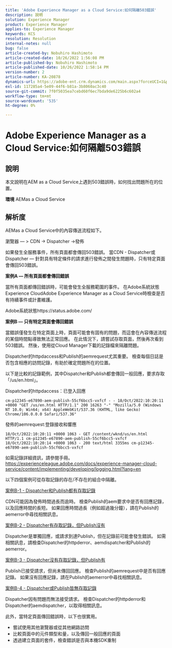 ```yaml
---
title: 'Adobe Experience Manager as a Cloud Service:如何隔離503錯誤'
description: 說明
solution: Experience Manager
product: Experience Manager
applies-to: Experience Manager
keywords: KCS
resolution: Resolution
internal-notes: null
bug: false
article-created-by: Nobuhiro Hashimoto
article-created-date: 10/26/2022 1:56:08 PM
article-published-by: Nobuhiro Hashimoto
article-published-date: 10/26/2022 1:58:14 PM
version-number: 2
article-number: KA-20878
dynamics-url: https://adobe-ent.crm.dynamics.com/main.aspx?forceUCI=1&pagetype=entityrecord&etn=knowledgearticle&id=705a2aeb-3555-ed11-bba2-6045bd006b4b
exl-id: 117285a4-5e09-44f6-b81a-3b8060ac3c40
source-git-commit: 7f0f5035ea7cebd60f6ec7bda9de6225b6c602a4
workflow-type: tm+mt
source-wordcount: '535'
ht-degree: 0%

---
```


# Adobe Experience Manager as a Cloud Service:如何隔離503錯誤

## 說明


本文說明在AEM as a Cloud Service上遇到503錯誤時，如何找出問題所在的位置。

<b>環境</b>
AEMas a Cloud Service


## 解析度


AEMas a Cloud Service中的內容傳送流程如下。

瀏覽器 — > CDN -> Dispatcher ->發佈

如果發生全服務事件，所有頁面都會傳回503錯誤。 當CDN - Dispatcher或Dispatcher — 針對具有特定條件的請求進行發佈之間發生問題時，只有特定頁面會傳回503錯誤。



<b>案例A — 所有頁面都會傳回錯誤</b>

當所有頁面都傳回錯誤時，可能會發生全服務範圍的事件。 在Adobe系統狀態Experience CloudAdobe Experience Manager as a Cloud Service時檢查是否有持續事件或計畫維護。

Adobe系統狀態https://status.adobe.com/



<b>案例B — 只有特定頁面會傳回錯誤</b>

當錯誤僅發生在特定頁面上時，頁面可能會有固有的問題，而這會在內容傳送流程的某個時間點導致無法正常回應。 在此情況下，請嘗試存取頁面，然後再次看到503錯誤。 然後，使用從Cloud Manager下載的記錄檔來隔離問題。

Dispatcher的httpdaccess和Publish的aemrequest尤其重要。 檢查每個日誌是否包含相應的訪問記錄，有助於確定問題所在的位置。

以下是比較的記錄範例，其中Dispatcher和Publish都會傳回一般回應，要求存取「/us/en.html」。

Dispatcher的httpdaccess：已登入回應


```
cm-p12345-e67890-aem-publish-55cf6bcc5-vxfcf - - 18/Oct/2022:10:20:11 +0000 "GET /us/en.html HTTP/1.1" 200 16263 "-" "Mozilla/5.0 (Windows NT 10.0; Win64; x64) AppleWebKit/537.36 (KHTML, like Gecko) Chrome/106.0.0.0 Safari/537.36"
```




發佈的aemrequest:登錄接收和響應


```
18/Oct/2022:10:20:11 +0000 1063 - GET /content/wknd/us/en.html HTTP/1.1 cm-p12345-e67890-aem-publish-55cf6bcc5-vxfcf
18/Oct/2022:10:20:14 +0000 1063 - 200 text/html 3355ms cm-p12345-e67890-aem-publish-55cf6bcc5-vxfcf
```




如需記錄詳細資訊，請參閱手冊。
https://experienceleague.adobe.com/docs/experience-manager-cloud-service/content/implementing/developing/logging.html?lang=en



以下四個案例可從存取記錄的存在/不存在的組合中隔離。

<u>案例B-1 - Dispatcher和Publish都有存取記錄</u>

CDN可能因為發佈時間過長而逾時。 檢查Publish的aem要求中是否有回應記錄，以及回應時間的長短。 如果回應時間過長（例如超過幾分鐘），請在Publish的aemerror中尋找相關訊息。

<u>案例B-2 - Dispatcher有存取記錄，但Publish沒有</u>

Dispatcher是單獨回應，或請求到達Publish，但在記錄前可能會發生錯誤。 如需相關訊息，請檢查Dispatcher的httpderror、aemdispatcher和Publish的aemerror。

<u>案例B-3 - Dispatcher沒有存取記錄，但Publish有</u>

Publish已接受請求，但尚未傳回回應。 檢查Publish的aemrequest中是否有回應記錄。 如果沒有回應記錄，請在Publish的aemerror中尋找相關訊息。

<u>案例B-4 - Dispatcher或Publish皆無存取記錄</u>

Dispatcher因有問題而無法接受請求。 檢查Dispatcher的httpderror和Dispatcher的aemdispatcher，以取得相關訊息。



此外，當特定頁面傳回錯誤時，以下也很實用。

- 嘗試使用其他瀏覽器或從其他網路訪問
- 比較頁面中的元件類型和量，以及傳回一般回應的頁面
- 透過建立頁面的套件，檢查錯誤是否與本機SDK重制
